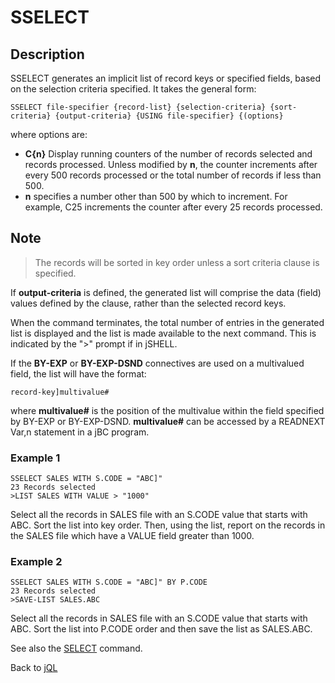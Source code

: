 # SSELECT

<PageHeader />

## Description

SSELECT generates an implicit list of record keys or specified fields, based on the selection criteria specified. It takes the general form:

```
SSELECT file-specifier {record-list} {selection-criteria} {sort-criteria} {output-criteria} {USING file-specifier} {(options}
```

where options are:

- **C{n}** Display running counters of the number of records selected and records processed. Unless modified by **n**, the counter increments after every 500 records processed or the total number of records if less than 500.
- **n** specifies a number other than 500 by which to increment. For example, C25 increments the counter after every 25 records processed.

## Note

> The records will be sorted in key order unless a sort criteria clause is specified.

If **output-criteria** is defined, the generated list will comprise the data (field) values defined by the clause, rather than the selected record keys.

When the command terminates, the total number of entries in the generated list is displayed and the list is made available to the next command. This is indicated by the "&gt;" prompt if in jSHELL.

If the **BY-EXP** or **BY-EXP-DSND** connectives are used on a multivalued field, the list will have the format:

```
record-key]multivalue#
```

where **multivalue#** is the position of the multivalue within the field specified by BY-EXP or BY-EXP-DSND. **multivalue#** can be accessed by a READNEXT Var,n statement in a jBC program.

### Example 1

```
SSELECT SALES WITH S.CODE = "ABC]"
23 Records selected
>LIST SALES WITH VALUE > "1000"
```

Select all the records in SALES file with an S.CODE value that starts with ABC. Sort the list into key order. Then, using the list, report on the records in the SALES file which have a VALUE field greater than 1000.

### Example 2

```
SSELECT SALES WITH S.CODE = "ABC]" BY P.CODE
23 Records selected
>SAVE-LIST SALES.ABC
```

Select all the records in SALES file with an S.CODE value that starts with ABC. Sort the list into P.CODE order and then save the list as SALES.ABC.

See also the [SELECT](./../select/README.md) command.

Back to [jQL](./../jbase-query-language/README.md)
  
<PageFooter />
